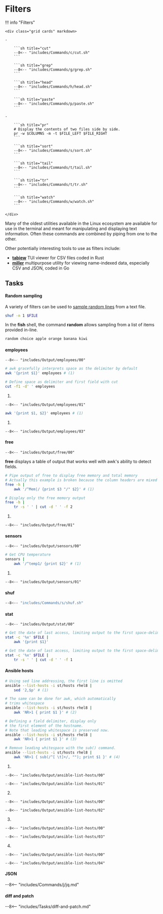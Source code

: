 # Filters

!!! info "Filters"

    <div class="grid cards" markdown>

    -   

        ```sh title="cut"
        --8<-- "includes/Commands/c/cut.sh"
        ```

        ```sh title="grep"
        --8<-- "includes/Commands/g/grep.sh"
        ```

        ```sh title="head"
        --8<-- "includes/Commands/h/head.sh"
        ```

        ```sh title="paste"
        --8<-- "includes/Commands/p/paste.sh"
        ```

    -   

        ```sh title="pr"
        # Display the contents of two files side by side.
        pr -w $COLUMNS -m -t $FILE_LEFT $FILE_RIGHT
        ```

        ```sh title="sort"
        --8<-- "includes/Commands/s/sort.sh"
        ```

        ```sh title="tail"
        --8<-- "includes/Commands/t/tail.sh"
        ```

        ```sh title="tr"
        --8<-- "includes/Commands/t/tr.sh"
        ```

        ```sh title="watch"
        --8<-- "includes/Commands/w/watch.sh"
        ```

    </div>

Many of the oldest utilities available in the Linux ecosystem are available for use in the terminal and meant for manipulating and displaying text information. 
Often these commands are combined by piping from one to the other.

Other potentially interesting tools to use as filters include:

- [**tabiew**](https://github.com/shshemi/tabiew) TUI viewer for CSV files coded in Rust
- [**miller**](https://github.com/johnkerl/miller) multipurpose utility for viewing name-indexed data, especially CSV and JSON, coded in Go


## Tasks


#### Random sampling

A variety of filters can be used to [sample random lines](https://www.baeldung.com/linux/read-random-line-from-file) from a text file.

```sh
shuf -n 1 $FILE
```

In the **fish** shell, the command **random** allows sampling from a list of items provided in-line.

```sh
random choice apple orange banana kiwi
```

#### employees

``` title="employees"
--8<-- "includes/Output/employees/00"
```

```sh title="Display single column"
# awk gracefully interprets space as the delimiter by default
awk '{print $1}' employees # (1)

# Define space as delimiter and first field with cut
cut -f1 -d' ' employees
```

1. 
``` title="Output"
--8<-- "includes/Output/employees/01"
```

```sh title="Concatenate multiple columns"
awk '{print $1, $2}' employees # (1)
```

1. 
``` title="Output"
--8<-- "includes/Output/employees/03"
```

#### free

``` title="free -h"
--8<-- "includes/Output/free/00"
```

**free** displays a table of output that works well with awk's ability to detect fields.

```sh
# Pipe output of free to display free memory and total memory
# Actually this example is broken because the column headers are mixed up...
free -h | 
    awk '/^Mem|/ {print $3 "/" $2}' # (1)

# Display only the free memory output
free -h | 
    tr -s ' ' | cut -d ' ' -f 2
```

1. 
```
--8<-- "includes/Output/free/01"
```

#### sensors

``` title="sensors"
--8<-- "includes/Output/sensors/00"
```

```sh
# Get CPU temperature
sensors | 
    awk '/^temp1/ {print $2}' # (1)
```

1. 
```
--8<-- "includes/Output/sensors/01"
```

#### shuf

```sh
--8<-- "includes/Commands/s/shuf.sh"
```

#### stat

``` title="stat"
--8<-- "includes/Output/stat/00"
```

```sh hl_lines="3 7"
# Get the date of last access, limiting output to the first space-delimited field using awk
stat -c '%x' $FILE | 
    awk '{print $1}'

# Get the date of last access, limiting output to the first space-delimited field using tr and cut
stat -c '%x' $FILE | 
    tr -s ' ' | cut -d ' ' -f 1
```

#### Ansible hosts

```sh
# Using sed line addressing, the first line is omitted
ansible --list-hosts -i st/hosts rhel8 | 
    sed '2,$p' # (1)

# The same can be done for awk, which automatically
# trims whitespace
ansible --list-hosts -i st/hosts rhel8 | 
    awk 'NR>1 { print $1 }' # (2)

# Defining a field delimiter, display only 
# the first element of the hostname. 
# Note that leading whitespace is preserved now.
ansible --list-hosts -i st/hosts rhel8 | 
    awk 'NR>1 { print $1 }' # (3)

# Remove leading whitespace with the sub() command.
ansible --list-hosts -i st/hosts rhel8 | 
    awk 'NR>1 { sub(/^[ \t]+/, ""); print $1 }' # (4)
```

1. 
``` title="ansible --list-hosts"
--8<-- "includes/Output/ansible-list-hosts/00"
```
``` title="Output"
--8<-- "includes/Output/ansible-list-hosts/01"
```
2. 
``` title="ansible --list-hosts"
--8<-- "includes/Output/ansible-list-hosts/00"
```
``` title="Output"
--8<-- "includes/Output/ansible-list-hosts/02"
```
3. 
``` title="ansible --list-hosts"
--8<-- "includes/Output/ansible-list-hosts/00"
```
``` title="Output"
--8<-- "includes/Output/ansible-list-hosts/03"
```
4. 
``` title="ansible --list-hosts"
--8<-- "includes/Output/ansible-list-hosts/00"
```
``` title="Output"
--8<-- "includes/Output/ansible-list-hosts/04"
```

#### JSON

--8<-- "includes/Commands/j/jq.md"

#### diff and patch

--8<-- "includes/Tasks/diff-and-patch.md"


